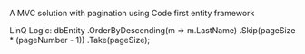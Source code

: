 A MVC solution with pagination using Code first entity framework

LinQ Logic:
                dbEntity
                .OrderByDescending(m => m.LastName)
                .Skip(pageSize * (pageNumber - 1))
                .Take(pageSize);
